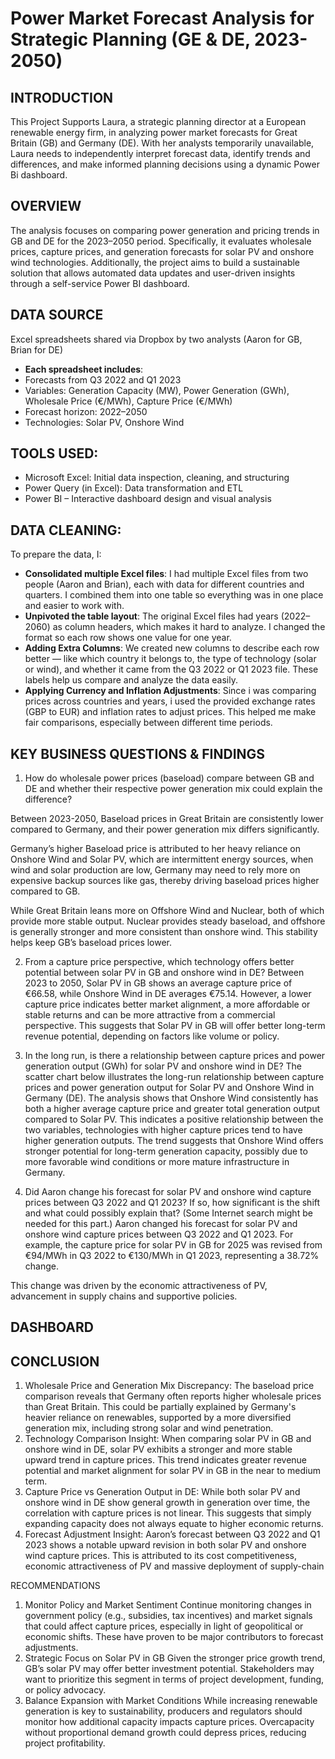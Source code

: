 # Power Market Forecast Analysis for Strategic Planning (GE & DE, 2023-2050)

## INTRODUCTION
This Project Supports Laura, a strategic planning director at a European renewable energy firm, in analyzing power market forecasts for Great Britain (GB) and Germany (DE). With her analysts temporarily unavailable, Laura needs to independently interpret forecast data, identify trends and differences, and make informed planning decisions using a dynamic Power Bi dashboard.

## OVERVIEW
The analysis focuses on comparing power generation and pricing trends in GB and DE for the 2023–2050 period. Specifically, it evaluates wholesale prices, capture prices, and generation forecasts for solar PV and onshore wind technologies. Additionally, the project aims to build a sustainable solution that allows automated data updates and user-driven insights through a self-service Power BI dashboard.

## DATA SOURCE
Excel spreadsheets shared via Dropbox by two analysts (Aaron for GB, Brian for DE)
- **Each spreadsheet includes**:
- Forecasts from Q3 2022 and Q1 2023
- Variables: Generation Capacity (MW), Power Generation (GWh), Wholesale Price (€/MWh), Capture Price (€/MWh)
- Forecast horizon: 2022–2050
- Technologies: Solar PV, Onshore Wind



## TOOLS USED:
- Microsoft Excel: Initial data inspection, cleaning, and structuring
-	Power Query (in Excel): Data transformation and ETL
- Power BI – Interactive dashboard design and visual analysis

## DATA CLEANING:
To prepare the data, I:
- **Consolidated multiple Excel files**: I had multiple Excel files from two people (Aaron and Brian), each with data for different countries and quarters. I combined them into one table so everything was in one place and easier to work with.
- **Unpivoted the table layout**: The original Excel files had years (2022–2060) as column headers, which makes it hard to analyze. I changed the format so each row shows one value for one year.
- **Adding Extra Columns**: We created new columns to describe each row better — like which country it belongs to, the type of technology (solar or wind), and whether it came from the Q3 2022 or Q1 2023 file. These labels help us compare and analyze the data easily. 
- **Applying Currency and Inflation Adjustments**:
Since i was comparing prices across countries and years, i used the provided exchange rates (GBP to EUR) and inflation rates to adjust prices. This helped me make fair comparisons, especially between different time periods.

## KEY BUSINESS QUESTIONS & FINDINGS
1.	How do wholesale power prices (baseload) compare between GB and DE and whether their respective power generation mix could explain the difference?

Between 2023-2050, Baseload prices in Great Britain are consistently lower compared to Germany, and their power generation mix differs significantly. 


Germany’s higher Baseload price is attributed to her heavy reliance on Onshore Wind and Solar PV, which are intermittent energy sources, when wind and solar production are low, Germany may need to rely more on expensive backup sources like gas, thereby driving baseload prices higher compared to GB.
 
 While Great Britain leans more on Offshore Wind and Nuclear, both of which provide more stable output. Nuclear provides steady baseload, and offshore is generally stronger and more consistent than onshore wind. This stability helps keep GB’s baseload prices lower.
 




2.	From a capture price perspective, which technology offers better potential between solar PV in GB and onshore wind in DE? 
Between 2023 to 2050, Solar PV in GB shows an average capture price of €66.58, while Onshore Wind in DE averages €75.14.  However, a lower capture price indicates better market alignment, a more affordable or stable returns and can be more attractive from a commercial perspective. This suggests that Solar PV in GB will offer better long-term revenue potential, depending on factors like volume or policy.

 

3.	In the long run, is there a relationship between capture prices and power generation output (GWh) for solar PV and onshore wind in DE? 
The scatter chart below illustrates the long-run relationship between capture prices and power generation output for Solar PV and Onshore Wind in Germany (DE). The analysis shows that Onshore Wind consistently has both a higher average capture price and greater total generation output compared to Solar PV. This indicates a positive relationship between the two variables, technologies with higher capture prices tend to have higher generation outputs. The trend suggests that Onshore Wind offers stronger potential for long-term generation capacity, possibly due to more favorable wind conditions or more mature infrastructure in Germany.

 



4.	Did Aaron change his forecast for solar PV and onshore wind capture prices between Q3 2022 and Q1 2023? If so, how significant is the shift and what could possibly explain that? (Some Internet search might be needed for this part.) 
Aaron changed his forecast for solar PV and onshore wind capture prices between Q3 2022 and Q1 2023. For example, the capture price for solar PV in GB for 2025 was revised from €94/MWh in Q3 2022 to €130/MWh in Q1 2023, representing a 38.72% change.

 
This change was driven by the economic attractiveness of PV, advancement in supply chains and supportive policies.

## DASHBOARD

## CONCLUSION
1.	Wholesale Price and Generation Mix Discrepancy:
The baseload price comparison reveals that Germany often reports higher wholesale prices than Great Britain. This could be partially explained by Germany's heavier reliance on renewables, supported by a more diversified generation mix, including strong solar and wind penetration.
2.	Technology Comparison Insight:
When comparing solar PV in GB and onshore wind in DE, solar PV exhibits a stronger and more stable upward trend in capture prices. This trend indicates greater revenue potential and market alignment for solar PV in GB in the near to medium term.
3.	Capture Price vs Generation Output in DE:
While both solar PV and onshore wind in DE show general growth in generation over time, the correlation with capture prices is not linear. This suggests that simply expanding capacity does not always equate to higher economic returns.
4.	Forecast Adjustment Insight:
Aaron’s forecast between Q3 2022 and Q1 2023 shows a notable upward revision in both solar PV and onshore wind capture prices. This is attributed to its cost competitiveness, economic attractiveness of PV and massive deployment of supply-chain

RECOMMENDATIONS
1.	Monitor Policy and Market Sentiment
Continue monitoring changes in government policy (e.g., subsidies, tax incentives) and market signals that could affect capture prices, especially in light of geopolitical or economic shifts. These have proven to be major contributors to forecast adjustments.
2.	Strategic Focus on Solar PV in GB
Given the stronger price growth trend, GB’s solar PV may offer better investment potential. Stakeholders may want to prioritize this segment in terms of project development, funding, or policy advocacy.
3.	Balance Expansion with Market Conditions
While increasing renewable generation is key to sustainability, producers and regulators should monitor how additional capacity impacts capture prices. Overcapacity without proportional demand growth could depress prices, reducing project profitability.
